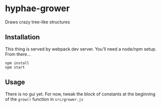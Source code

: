 # hyphae-grower

Draws crazy tree-like structures

## Installation
This thing is served by webpack dev server. You'll need a node/npm setup. From there...

```
npm install
npm start
```

## Usage

There is no gui yet. For now, tweak the block of constants at the beginning of the `grow()` function in `src/grower.js`
